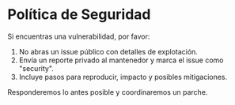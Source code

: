 # Política de Seguridad

Si encuentras una vulnerabilidad, por favor:

1. No abras un issue público con detalles de explotación.
2. Envía un reporte privado al mantenedor y marca el issue como "security".
3. Incluye pasos para reproducir, impacto y posibles mitigaciones.

Responderemos lo antes posible y coordinaremos un parche.
